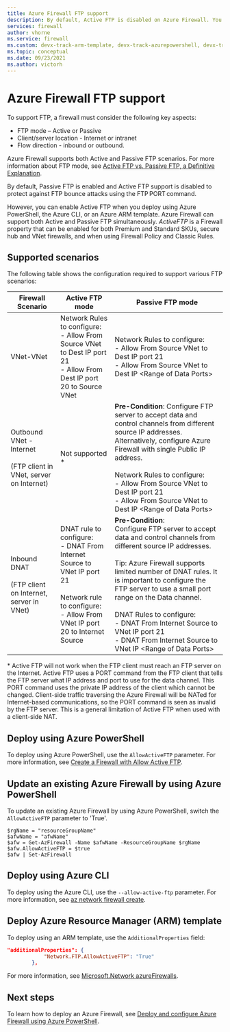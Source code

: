 ```yaml
---
title: Azure Firewall FTP support
description: By default, Active FTP is disabled on Azure Firewall. You can enable it using PowerShell, CLI, and ARM template.
services: firewall
author: vhorne
ms.service: firewall
ms.custom: devx-track-arm-template, devx-track-azurepowershell, devx-track-azurecli
ms.topic: conceptual
ms.date: 09/23/2021
ms.author: victorh
---
```


# Azure Firewall FTP support

To support FTP, a firewall must consider the following key aspects:
- FTP mode – Active or Passive
- Client/server location -  Internet or intranet
- Flow direction - inbound or outbound. 

Azure Firewall supports both Active and Passive FTP scenarios. For more information about FTP mode, see [Active FTP vs. Passive FTP, a Definitive Explanation](https://slacksite.com/other/ftp.html). 

By default, Passive FTP is enabled and Active FTP support is disabled to protect against FTP bounce attacks using the FTP PORT command. 

However, you can enable Active FTP when you deploy using Azure PowerShell, the Azure CLI, or an Azure ARM template. Azure Firewall can support both Active and Passive FTP simultaneously. *ActiveFTP* is a Firewall property that can be enabled for both Premium and Standard SKUs, secure hub and VNet firewalls, and when using Firewall Policy and Classic Rules.


## Supported scenarios

The following table shows the configuration required to support various FTP scenarios:


|Firewall Scenario  |Active FTP mode   |Passive FTP mode  |
|---------|---------|---------|
|VNet-VNet     |Network Rules to configure:<br>- Allow From Source VNet to Dest IP port 21<br>- Allow From Dest IP port 20 to Source VNet |Network Rules to configure:<br>- Allow From Source VNet to Dest IP port 21<br>- Allow From Source VNet to Dest IP \<Range of Data Ports>|
|Outbound VNet - Internet<br><br>(FTP client in VNet, server on Internet)      |Not supported *|**Pre-Condition**: Configure FTP server to accept data and control channels from different source IP addresses. Alternatively, configure Azure Firewall with single Public IP address.<br><br>Network Rules to configure:<br>- Allow From Source VNet to Dest IP port 21<br>- Allow From Source VNet to Dest IP \<Range of Data Ports> |
|Inbound DNAT<br><br>(FTP client on Internet, server in VNet)      |DNAT rule to configure:<br>- DNAT From Internet Source to VNet IP port 21<br><br>Network rule to configure:<br>- Allow From VNet IP port 20 to Internet Source |**Pre-Condition**:<br>Configure FTP server to accept data and control channels from different source IP addresses.<br><br>Tip: Azure Firewall supports limited number of DNAT rules. It is important to configure the FTP server to use a small port range on the Data channel.<br><br>DNAT Rules to configure:<br>- DNAT From Internet Source to VNet IP port 21<br>- DNAT From Internet Source to VNet IP \<Range of Data Ports> |

\* Active FTP will not work when the FTP client must reach an FTP server on the Internet. Active FTP uses a PORT command from the FTP client that tells the FTP server what IP address and port to use for the data channel. This PORT command uses the private IP address of the client which cannot be changed. Client-side traffic traversing the Azure Firewall will be NATed for Internet-based communications, so the PORT command is seen as invalid by the FTP server. This is a general limitation of Active FTP when used with a client-side NAT. 


## Deploy using Azure PowerShell

To deploy using Azure PowerShell, use the `AllowActiveFTP` parameter. For more information, see [Create a Firewall with Allow Active FTP](/powershell/module/az.network/new-azfirewall#16---create-a-firewall-with-allow-active-ftp-).

## Update an existing Azure Firewall by using Azure PowerShell

To update an existing Azure Firewall by using Azure PowerShell, switch the `AllowActiveFTP` parameter to 'True'.

```azurepowershell
$rgName = "resourceGroupName"
$afwName = "afwName"
$afw = Get-AzFirewall -Name $afwName -ResourceGroupName $rgName
$afw.AllowActiveFTP = $true
$afw | Set-AzFirewall
```

## Deploy using Azure CLI

To deploy using the Azure CLI, use the `--allow-active-ftp` parameter. For more information, see [az network firewall create](/cli/azure/network/firewall#az-network-firewall-create-optional-parameters). 

## Deploy Azure Resource Manager (ARM) template

To deploy using an ARM template, use the `AdditionalProperties` field:

```json
"additionalProperties": {
            "Network.FTP.AllowActiveFTP": "True"
        },
```
For more information, see [Microsoft.Network azureFirewalls](/azure/templates/microsoft.network/azurefirewalls).

## Next steps

To learn how to deploy an Azure Firewall, see [Deploy and configure Azure Firewall using Azure PowerShell](deploy-ps.md).
